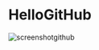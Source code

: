# HelloGitHub
![screenshotgithub](https://user-images.githubusercontent.com/42654999/44767207-f27c2b00-ab2a-11e8-9f5d-53d4ef739395.PNG)
